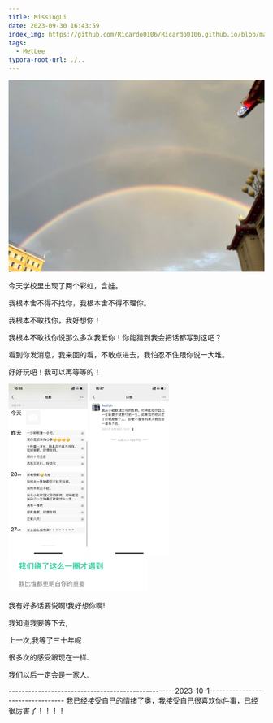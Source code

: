 ```yaml
---
title: MissingLi
date: 2023-09-30 16:43:59
index_img: https://github.com/Ricardo0106/Ricardo0106.github.io/blob/master/imgs/%E5%BF%83%E6%83%85%E8%AE%B0%E5%BD%95/%E5%BD%A9%E8%99%B9.jpg
tags: 
  - MetLee
typora-root-url: ./..
---
```


![](/imgs/心情记录/彩虹.jpg)

今天学校里出现了两个彩虹，含娃。

我根本舍不得不找你，我根本舍不得不理你。

我根本不敢找你，我好想你！

我根本不敢找你说那么多次我爱你！你能猜到我会把话都写到这吧？

看到你发消息，我来回的看，不敢点进去，我怕忍不住跟你说一大堆。

好好玩吧！我可以再等等的！

<img src="/imgs/心情记录/心情2.png" style="zoom:33%;" />

<img src="/imgs/心情记录/心情1.png" alt="..\imgs\心情1" style="zoom:33%;" />

<img src="/imgs/心情记录/心情5.jpg" style="zoom:33%;" />

我有好多话要说啊!我好想你啊!

我知道我要等下去,

上一次,我等了三十年呢

很多次的感受跟现在一样.

我们以后一定会是一家人.


---------------------------------------------------2023-10-1---------------------------------
我已经接受自己的情绪了奥，我接受自己很喜欢你件事，已经很厉害了！！！！
